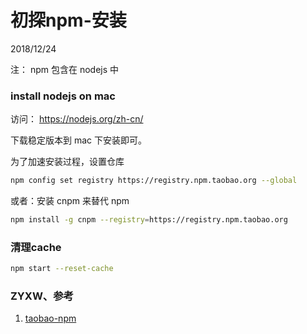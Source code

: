 # 初探npm-安装
2018/12/24


注： npm 包含在 nodejs 中

### install nodejs on mac

访问：
https://nodejs.org/zh-cn/

下载稳定版本到 mac 下安装即可。

为了加速安装过程，设置仓库
```bash
npm config set registry https://registry.npm.taobao.org --global

```

或者：安装 cnpm 来替代 npm
```bash
npm install -g cnpm --registry=https://registry.npm.taobao.org

```


### 清理cache
```bash
npm start --reset-cache

```



### ZYXW、参考
1. [taobao-npm](https://npm.taobao.org/)
